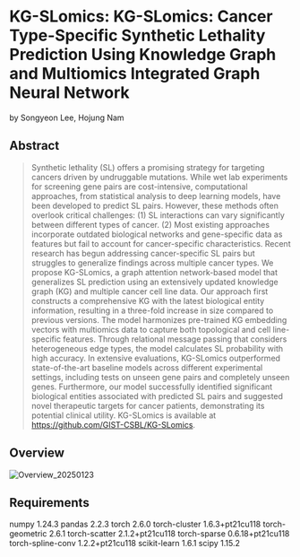 # KG-SLomics: KG-SLomics: Cancer Type-Specific Synthetic Lethality Prediction Using Knowledge Graph and Multiomics Integrated Graph Neural Network

by Songyeon Lee, Hojung Nam

## Abstract
> Synthetic lethality (SL) offers a promising strategy for targeting cancers driven by undruggable mutations. While wet lab experiments for screening gene pairs are cost-intensive, computational approaches, from statistical analysis to deep learning models, have been developed to predict SL pairs. However, these methods often overlook critical challenges: (1) SL interactions can vary significantly between different types of cancer. (2) Most existing approaches incorporate outdated biological networks and gene-specific data as features but fail to account for cancer-specific characteristics. Recent research has begun addressing cancer-specific SL pairs but struggles to generalize findings across multiple cancer types.
We propose KG-SLomics, a graph attention network-based model that generalizes SL prediction using an extensively updated knowledge graph (KG) and multiple cancer cell line data. Our approach first constructs a comprehensive KG with the latest biological entity information, resulting in a three-fold increase in size compared to previous versions. The model harmonizes pre-trained KG embedding vectors with multiomics data to capture both topological and cell line-specific features. Through relational message passing that considers heterogeneous edge types, the model calculates SL probability with high accuracy. In extensive evaluations, KG-SLomics outperformed state-of-the-art baseline models across different experimental settings, including tests on unseen gene pairs and completely unseen genes. Furthermore, our model successfully identified significant biological entities associated with predicted SL pairs and suggested novel therapeutic targets for cancer patients, demonstrating its potential clinical utility.
KG-SLomics is available at https://github.com/GIST-CSBL/KG-SLomics.

## Overview
![Overview_20250123](https://github.com/user-attachments/assets/c2b70dec-dcff-4ff0-a68a-69591d21cfbc)

## Requirements
numpy                     1.24.3
pandas                    2.2.3
torch                     2.6.0
torch-cluster             1.6.3+pt21cu118
torch-geometric           2.6.1 
torch-scatter             2.1.2+pt21cu118
torch-sparse              0.6.18+pt21cu118
torch-spline-conv         1.2.2+pt21cu118
scikit-learn              1.6.1
scipy                     1.15.2 
